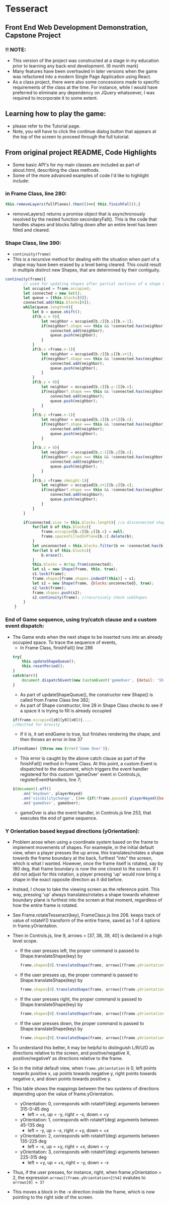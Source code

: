 # Tesseract

## Front End Web Development Demonstration, Capstone Project

### ‼️ NOTE: 
- This version of the project was constructed at a stage in my education prior to learning any back-end development. (6 month mark)
- Many features have been overhauled in later versions when the game was refactored into a modern Single Page Application using React. 
- As a class project, there were also some concessions made to specific requirements of the class at the time. For instance, while I would have preferred to eliminate any dependency on JQuery whatsoever, I was required to incorporate it to some extent. 

## Learning how to play the game: 
- please refer to the Tutorial page. 
- Note, you will have to click the continue dialog button that appears at the top of the screen to proceed through the full tutorial. 

## From original project README, Code Highlights
- Some basic API's for my main classes are included as part of about.html, describing the class methods.   
- Some of the more advanced examples of code I'd like to highlight include:  
### in Frame Class, line 280:
```js
this.removeLayers(fullPlanes).then(()=>{ this.finishFall();} 
```
- removeLayers() returns a promise object that is asynchronously resolved by the nested function secondaryFall(). This is the code that handles shapes and blocks falling down after an entire level has been filled and cleared. 
### Shape Class, line 390:
- `continuity(frame)` 
- This is a recursive method for dealing with the situation when part of a shape may have been erased by a level being cleared. This could result in multiple distinct new Shapes, that are determined by their contiguity. 
```js
continuity(frame){
        // used for updating shapes after partial sections of a shape may have gotten removed by a full layer clearance
        let occupied = frame.occupied; 
        let connected = new Set(); 
        let queue = [this.blocks[0]]; 
        connected.add(this.blocks[0]); 
        while(queue.length>0){
            let b = queue.shift(); 
            if(b.x > 0){
                let neighbor = occupied[b.z][b.y][b.x-1];
                if(neighbor?.shape === this && !connected.has(neighbor)){
                    connected.add(neighbor); 
                    queue.push(neighbor); 
                } 
            }
            if(b.x <frame.n-1){
                let neighbor = occupied[b.z][b.y][b.x+1];
                if(neighbor?.shape === this && !connected.has(neighbor)){
                    connected.add(neighbor); 
                    queue.push(neighbor); 
                } 
            }
            if(b.y > 0){
                let neighbor = occupied[b.z][b.y-1][b.x];
                if(neighbor?.shape === this && !connected.has(neighbor)){
                    connected.add(neighbor); 
                    queue.push(neighbor); 
                } 
            }
            if(b.y <frame.n-1){
                let neighbor = occupied[b.z][b.y+1][b.x];
                if(neighbor?.shape === this && !connected.has(neighbor)){
                    connected.add(neighbor); 
                    queue.push(neighbor); 
                } 
            }
            if(b.z > 0){
                let neighbor = occupied[b.z-1][b.y][b.x];
                if(neighbor?.shape === this && !connected.has(neighbor)){
                    connected.add(neighbor); 
                    queue.push(neighbor); 
                } 
            }
            if(b.z <frame.zHeight-1){
                let neighbor = occupied[b.z+1][b.y][b.x];
                if(neighbor?.shape === this && !connected.has(neighbor)){
                    connected.add(neighbor); 
                    queue.push(neighbor); 
                } 
            }
        }

        if(connected.size != this.blocks.length){ //a disconnected shape
            for(let b of this.blocks){
                frame.occupied[b.z][b.y][b.x] = null; 
                frame.spacesFilledInPlane[b.z].delete(b); 
            }
            let unconnected = this.blocks.filter(b => !connected.has(b)); 
            for(let b of this.blocks){
                b.erase(); 
            }
            this.blocks = Array.from(connected); 
            let s1 = new Shape(frame, this, true); 
            s1.lock(frame);
            frame.shapes[frame.shapes.indexOf(this)] = s1;
            let s2 = new Shape(frame, {blocks:unconnected}, true); 
            s2.lock(frame); 
            frame.shapes.push(s2); 
            s2.continuity(frame); //recursively check subShapes
        } 
    }
```
### End of Game sequence, using try/catch clause and a custom event dispatch:
- The Game ends when the next shape to be inserted runs into an already occupied space. To trace the sequence of events, 
    - In Frame Class, finishFall() line 286
    ```js
    try{
        this.updateShapeQueue(); 
        this.resetPeriod(); 
    }
    catch(err){
        document.dispatchEvent(new CustomEvent('gameOver', {detail: 'Shape could not be placed'}));
    }
    ```
    - As part of updateShapeQueue(), the constructor new Shape() is called from Frame Class line 382; 
    - As part of Shape constructor, line 28 in Shape Class checks to see if a space it is trying to fill is already occupied
    ```js
    if(frame.occupied[z0][y0][x0]){....
    //Omitted for brevity
    ```
    - If it is, it set endGame to true, but finishes rendering the shape, and then throws an error in line 37
    ```js
    if(endGame) {throw new Error('Game Over')};
    ```
    - This error is caught by the above catch clause as part of the finishFall() method in Frame Class. At this point, a custom Event is dispatched to the document, which triggers the event handler registered for this custom 'gameOver' event in Controls.js, registerEventHandlers, line 7; 
    ```js
    $(document).off()
        .on('keydown', playerKeyed)
        .on('visibilitychange', ()=> {if(!frame.paused) playerKeyed({keyCode:17})})
        .on('gameOver', gameOver);   
    ```
    - gameOver is also the event handler, in Controls.js line 253, that executes the end of game sequence. 

				
### Y Orientation based keypad directions (yOrientation): 
- Problem arose when using a coordinate system based on the frame to implement movements of shapes. For exameple, in the initial default view, when a player presses the up arrow, this translates/rotates a shape towards the frame boundary at the back, furthest "into" the screen, which is what I wanted. However, once the frame itself is rotated, say by 180 deg, that frame boundary is now the one closest to the screen. If I did not adjust for this rotation, a player pressing 'up' would now bring a shape in the exact opposite direction as it did before. 
- Instead, I chose to take the viewing screen as the reference point. This way, pressing 'up' always translates/rotates a shape towards whatever boundary plane is furthest into the screen at that moment, regardless of how the entire frame is rotated. 
- See Frame.rotateTesseract(key), FrameClass.js line 206. keeps track of value of rotateY() transform of the entire frame, saved as 1 of 4 options in frame.yOrientation. 
- Then in Controls.js, line 9, arrows = [37, 38, 39, 40] is declared in a high level scope. 
    - If the user presses left, the proper command is passed to Shape.translateShape(key) by   
        ```js
        frame.shapes[0].translateShape(frame, arrows[(frame.yOrientation)%4])
        ```
    - If the user presses up, the proper command is passed to Shape.translateShape(key) by   
        ```js
        frame.shapes[0].translateShape(frame, arrows[(frame.yOrientation+1)%4]) //notice +1
        ```
    - If the user presses right, the proper command is passed to Shape.translateShape(key) by   
        ```js
        frame.shapes[0].translateShape(frame, arrows[(frame.yOrientation+2)%4]) //notice +2
        ```
    - If the user presses down, the proper command is passed to Shape.translateShape(key) by   
        ```js
        frame.shapes[0].translateShape(frame, arrows[(frame.yOrientation+3)%4]) //notice +3
        ```
- To understand this better, it may be helpful to distinguish L/R/U/D as directions relative to the screen, and positive/negative X, positive/negativeY as directions relative to the frame. 
- So in the initial default view, when `frame.yOrientation` is 0, left points towards positive x, up points towards negative y, right points towards negative x, and down points towards positive y. 
- This table shows the mappings between the two systems of directions depending upon the value of frame.yOrientation.
    - yOrientation: 0, corresponds with rotateY(deg) arguments between 315-0-45 deg
        - left = +x, up = -y, right = -x, down = +y
    - yOrientation: 1, corresponds with rotateY(deg) arguments between 45-135 deg
        - left = -y, up = -x, right = +y, down = +x
    - yOrientation: 2, corresponds with rotateY(deg) arguments between 135-225 deg
        - left = -x, up = +y, right = +x, down = -y
    - yOrientation: 3, corresponds with rotateY(deg) arguments between 225-315 deg
        - left = +y, up = +x, right = -y, down = -x

- Thus, if the user presses, for instance, right, when frame.yOrientation = 2, the expression `arrows[(frame.yOrientation+2)%4]` evalutes to `arrows[0] = 37`
- This moves a block in the -x direction inside the frame, which is now pointing to the right side of the screen.  